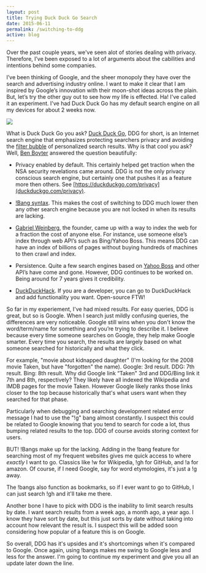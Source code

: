 ```yaml
---
layout: post
title: Trying Duck Duck Go Search
date: 2015-06-11
permalink: /switching-to-ddg
active: blog
---
```


Over the past couple years, we've seen alot of stories dealing with privacy. Therefore, I’ve been exposed to a lot of arguments about the cabilities and intentions behind some companies. 

I’ve been thinking of Google, and the sheer monopoly they have over the search and advertising industry online. I want to make it clear that I am inspired by Google’s innovation with their moon-shot ideas across the plain. But, let’s try the other guy out to see how my life is effected. Ha! I've called it an experiment. I've had Duck Duck Go has my default search engine on all my devices for about 2 weeks now.

<img src="{{site.baseurl}}/img/ddg.svg" style="max-width: 350px;">

What is Duck Duck Go you ask? [Duck Duck Go](duckduckgo.com/about), DDG for short, is an Internet search engine that emphasizes protecting searchers privacy and avoiding the [filter bubble](https://en.wikipedia.org/wiki/Filter_bubble) of personalized search results. Why is that cool you ask? Well, [Ben Boyter](http://www.boyter.org/about/) answered the question beautifully:

* Privacy enabled by default. This certainly helped get traction when the NSA security revelations came around. DDG is not the only privacy conscious search engine, but certainly one that pushes it as a feature more then others. See [https://duckduckgo.com/privacy](duckduckgo.com/privacy).

* [!Bang syntax](https://duckduckgo.com/bang). This makes the cost of switching to DDG much lower then any other search engine because you are not locked in when its results are lacking.

* [Gabriel Weinberg](http://ye.gg), the founder, came up with a way to index the web for a fraction the cost of anyone else. For instance, use someone else’s index through web API’s such as Bing/Yahoo Boss. This means DDG can have an index of billions of pages without buying hundreds of machines to then crawl and index. 

* Persistence. Quite a few search engines based on [Yahoo Boss](https://developer.yahoo.com/boss/search/) and other API’s have come and gone. However, DDG continues to be worked on. Being around for 7 years gives it credibility.

* [DuckDuckHack](http://duckduckhack.com). If you are a developer, you can go to DuckDuckHack and add functionality you want. Open-source FTW!

So far in my experiement, I've had mixed results. For easy queries, DDG is great, but so is Google. When I search just mildly confusing queries, the differences are very noticeable. Google still wins when you don't know the word/term/name for something and you’re trying to describe it. I believe because every time someone searches on Google, they help make Google smarter. Every time you search, the results are largely based on what someone searched for historically and what they click. 

For example, "movie about kidnapped daughter" (I'm looking for the 2008 movie Taken, but have "forgotten" the name). Google: 3rd result. DDG: 7th result. Bing: 8th result. Why did Google link “Taken" 3rd and DDG/Bing link it 7th and 8th, respectively? They likely have all indexed the Wikipedia and IMDB pages for the movie Taken. However Google likely ranks those links closer to the top because historically that's what users want when they searched for that phase.

Particularly when debugging and searching development related error message I had to use the "!g" bang almost constantly. I suspect this could be related to Google knowing that you tend to search for code a lot, thus bumping related results to the top. DDG of course avoids storing context for users.

BUT! !Bangs make up for the lacking. Adding in the !bang feature for searching most of my frequent websites gives me quick access to where _exactly_ I want to go. Classics like !w for Wikipedia, !gh for GitHub, and !a for amazon. Of course, if I need Google, say for word etymologies, it's just a !g away.

The !bangs also function as bookmarks, so if I ever want to go to GitHub, I can just search !gh and it'll take me there.

Another bone I have to pick with DDG is the inability to limit search results by date. I want search results from a week ago, a month ago, a year ago. I know they have sort by date, but this just sorts by date without taking into account how relevant the result is. I suspect this will be added soon considering how popular of a feature this is on Google. 

So overall, DDG has it's upsides and it's shortcomings when it's compared to Google. Once again, using !bangs makes me swing to Google less and less for the answer. I'm going to continue my experiment and give you all an update later down the line. 